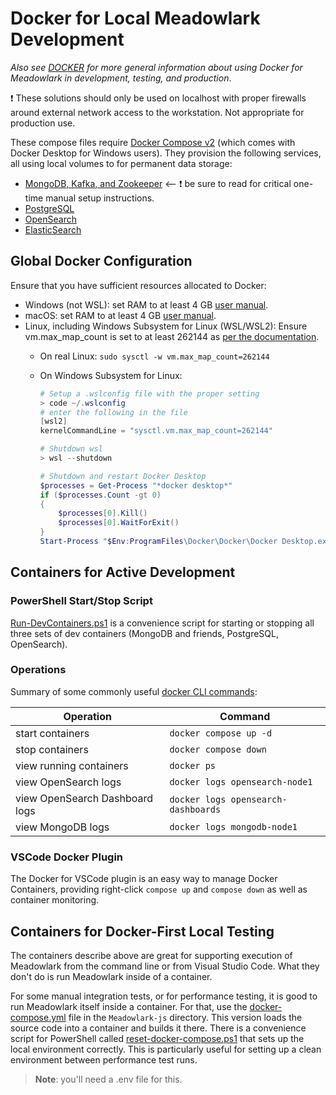 # Docker for Local Meadowlark Development

_Also see [DOCKER](DOCKER.md) for more general information about using Docker
for Meadowlark in development, testing, and production_.

:exclamation: These solutions should only be used on localhost with proper
firewalls around external network access to the workstation. Not appropriate for
production use.

These compose files require [Docker Compose
v2](https://github.com/docker/compose) (which comes with Docker Desktop for
Windows users). They provision the following services, all using local volumes
to for permanent data storage:

* [MongoDB, Kafka, and
  Zookeeper](../backends/meadowlark-mongodb-backend/docker/readme.md) <--
  :exclamation: be sure to read for critical one-time manual setup instructions.
* [PostgreSQL](../backends/meadowlark-postgresql-backend/docker/readme.md)
* [OpenSearch](../backends/meadowlark-opensearch-backend/docker/readme.md)
* [ElasticSearch](../backends/meadowlark-elasticsearch-backend/docker/readme.md)

## Global Docker Configuration

Ensure that you have sufficient resources allocated to Docker:

* Windows (not WSL): set RAM to at least 4 GB [user
  manual](https://docs.docker.com/desktop/windows/).
* macOS: set RAM to at least 4 GB [user
  manual](https://docs.docker.com/desktop/mac/).
* Linux, including Windows Subsystem for Linux (WSL/WSL2): Ensure
  vm.max_map_count is set to at least 262144 as [per the
  documentation](https://opensearch.org/docs/opensearch/install/important-settings/).
  * On real Linux: ```sudo sysctl -w vm.max_map_count=262144```
  * On Windows Subsystem for Linux:

    ```powershell
    # Setup a .wslconfig file with the proper setting
    > code ~/.wslconfig
    # enter the following in the file
    [wsl2]
    kernelCommandLine = "sysctl.vm.max_map_count=262144"

    # Shutdown wsl
    > wsl --shutdown

    # Shutdown and restart Docker Desktop
    $processes = Get-Process "*docker desktop*"
    if ($processes.Count -gt 0)
    {
        $processes[0].Kill()
        $processes[0].WaitForExit()
    }
    Start-Process "$Env:ProgramFiles\Docker\Docker\Docker Desktop.exe"
    ```

## Containers for Active Development

### PowerShell Start/Stop Script

[Run-DevContainers.ps1](../eng/Run-DevContainers.ps1) is a convenience script
for starting or stopping all three sets of dev containers (MongoDB and friends,
PostgreSQL, OpenSearch).

### Operations

Summary of some commonly useful [docker CLI
commands](https://docs.docker.com/engine/reference/commandline/cli/):

| Operation                      | Command                             |
| ------------------------------ | ----------------------------------- |
| start containers               | `docker compose up -d`              |
| stop containers                | `docker compose down`               |
| view running containers        | `docker ps`                         |
| view OpenSearch logs           | `docker logs opensearch-node1`      |
| view OpenSearch Dashboard logs | `docker logs opensearch-dashboards` |
| view MongoDB logs              | `docker logs mongodb-node1`         |

### VSCode Docker Plugin

The Docker for VSCode plugin is an easy way to manage Docker Containers,
providing right-click `compose up` and `compose down` as well as container
monitoring.

## Containers for Docker-First Local Testing

The containers describe above are great for supporting execution of Meadowlark
from the command line or from Visual Studio Code. What they don't do is run
Meadowlark inside of a container.

For some manual integration tests, or for performance testing, it is good to run
Meadowlark itself inside a container. For that, use the
[docker-compose.yml](../Meadowlark-js/docker-compose.yml) file in the
`Meadowlark-js` directory. This version loads the source code into a container
and builds it there. There is a convenience script for PowerShell called
[reset-docker-compose.ps1](../Meadowlark-js/reset-docker-compose.ps1) that sets
up the local environment correctly. This is particularly useful for setting up a
clean environment between performance test runs.

> **Note**: you'll need a .env file for this.
